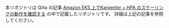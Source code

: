 本リポジトリは Qiita の記事 [Amazon EKS 上でKarpenter + HPA のスケーリングの動作を確認する](https://qiita.com/okubot55/items/15119dac01229a25bd93) の中で記載したリポジトリです。
詳細は上記の記事を参照してください。
